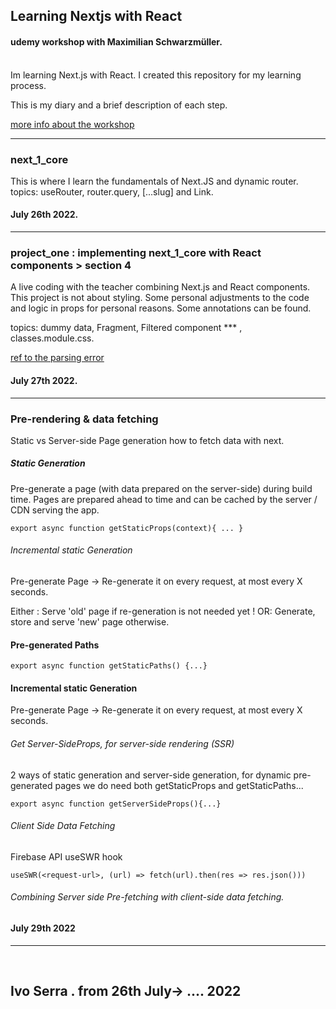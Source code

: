 ## Learning Nextjs with React
#### udemy workshop  with Maximilian Schwarzmüller.

<br>
Im learning Next.js with React. I created this repository for my learning process.

This is my diary and a brief description of each step. 


[more info about the workshop](https://www.udemy.com/course/nextjs-react-the-complete-guide/)

------ 

### next_1_core
This is where I learn the fundamentals of Next.JS and dynamic router.
topics: useRouter, router.query, [...slug] and Link.

#### July 26th 2022.

------

### project_one : implementing  next_1_core with React components > section 4
A live coding with the teacher combining Next.js and React components.
This project is not about styling. Some personal adjustments to the code and logic in props for personal reasons. 
Some annotations can be found.

topics: dummy data, Fragment, Filtered component *** , classes.module.css.

[ ref to the parsing error](https://namespaceit.com/blog/parsing-error-cannot-find-module-next-babel)

#### July 27th 2022.

-------

### Pre-rendering & data fetching

Static vs Server-side Page generation
how to fetch data with next.


##### Static Generation
Pre-generate a page (with data prepared on the server-side) during build time.
Pages are prepared ahead to time and can be cached by the server / CDN serving the app.

```
export async function getStaticProps(context){ ... }
```

###### Incremental static Generation
Pre-generate Page -> Re-generate it on every request, at most every X seconds.

Either : Serve 'old' page if re-generation is not needed yet !
OR: Generate, store and serve 'new' page otherwise.

#### Pre-generated Paths

```
export async function getStaticPaths() {...}

```

#### Incremental static Generation
Pre-generate Page -> Re-generate it on every request, at most every X seconds.


###### Get Server-SideProps, for server-side rendering (SSR)
2 ways of static generation and server-side generation, for dynamic pre-generated pages we do need both getStaticProps and getStaticPaths...

``` 
export async function getServerSideProps(){...}

```


###### Client Side Data Fetching
Firebase API
useSWR hook


```
useSWR(<request-url>, (url) => fetch(url).then(res => res.json()))

```


###### Combining Server side Pre-fetching with client-side data fetching.

#### July 29th 2022

-------
<br>

## Ivo Serra . from 26th July-> .... 2022


<br>
